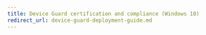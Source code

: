 ```yaml
---
title: Device Guard certification and compliance (Windows 10)
redirect_url: device-guard-deployment-guide.md
---
```

